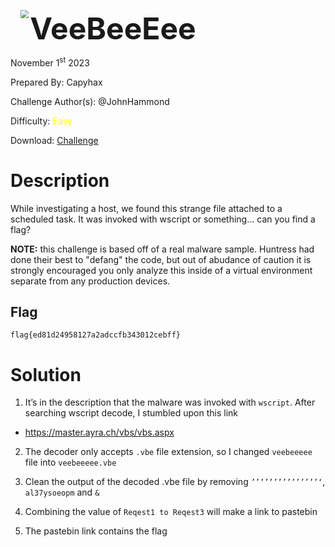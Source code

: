 <img src="https://i.imgur.com/SPDalOx.png" style="margin-left: 20px; zoom: 80%;" align=left />        <font size="10">**VeeBeeEee**</font>

November 1<sup>st</sup> 2023

Prepared By: Capyhax

Challenge Author(s): @JohnHammond

Difficulty: <font color=yellow>Easy</font>

Download: [Challenge](https://github.com/Maclteration/Huntress-CTF-2023/raw/main/huntress-ctf-2023/malware/%5BEasy%5D%20VeeBeeEee/veebeeeee.zip)

# Description

While investigating a host, we found this strange file attached to a scheduled task. It was invoked with wscript or something... can you find a flag?

**NOTE:** this challenge is based off of a real malware sample. Huntress had done their best to "defang" the code, but out of abudance of caution it is strongly encouraged you only analyze this inside of a virtual environment separate from any production devices.

## Flag

`flag{ed81d24958127a2adccfb343012cebff}`

# Solution

1. It’s in the description that the malware was invoked with `wscript`. After searching wscript decode, I stumbled upon this link

- https://master.ayra.ch/vbs/vbs.aspx

2. The decoder only accepts `.vbe` file extension, so I changed `veebeeeee`  file into `veebeeeee.vbe`

3. Clean the output of the decoded .vbe file by removing `’’’’’’’’’’’’’’’‘`, `al37ysoeopm` and `&`

4. Combining the value of `Reqest1 to Reqest3` will make a link to pastebin

5. The pastebin link contains the flag

